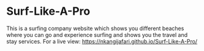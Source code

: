 # Surf-Like-A-Pro
This is a surfing company website which shows you different beaches where you can go and experience surfing and shows you the travel and stay services.
For a live view: https://nkangijafari.github.io/Surf-Like-A-Pro/
